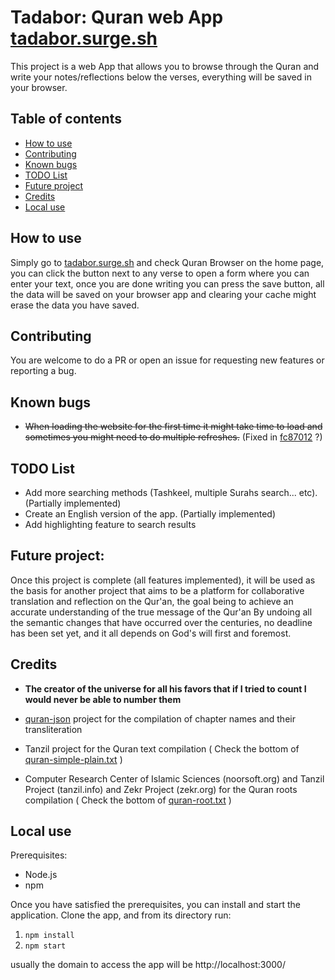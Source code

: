 # Tadabor: Quran web App [tadabor.surge.sh](http://tadabor.surge.sh/)

This project is a web App that allows you to browse through the Quran and write your notes/reflections below the verses, everything will be saved in your browser.

## Table of contents

- [How to use](#How-to-use)
- [Contributing](#Contributing)
- [Known bugs](#Known-bugs)
- [TODO List](#TODO-List)
- [Future project](#Future-project)
- [Credits](#Credits)
- [Local use](#Local-use)

## How to use

Simply go to [tadabor.surge.sh](http://tadabor.surge.sh/) and check Quran Browser on the home page, you can click the button next to any verse to open a form where you can enter your text, once you are done writing you can press the save button, all the data will be saved on your browser app and clearing your cache might erase the data you have saved.

## Contributing

You are welcome to do a PR or open an issue for requesting new features or reporting a bug.

## Known bugs

- ~~When loading the website for the first time it might take time to load and sometimes you might need to do multiple refreshes.~~ (Fixed in [fc87012](https://github.com/EnlightenCode/tadabor/commit/c0ba1c32c53fbf83fd4b60827df7744e5ad2a43a) ?)

## TODO List

- Add more searching methods (Tashkeel, multiple Surahs search... etc). (Partially implemented)
- Create an English version of the app. (Partially implemented)
- Add highlighting feature to search results

## Future project:

Once this project is complete (all features implemented), it will be used as the basis for another project that aims to be a platform for collaborative translation and reflection on the Qur'an, the goal being to achieve an accurate understanding of the true message of the Qur'an By undoing all the semantic changes that have occurred over the centuries, no deadline has been set yet, and it all depends on God's will first and foremost.

## Credits

- **The creator of the universe for all his favors that if I tried to count I would never be able to number them**

- [quran-json](https://github.com/risan/quran-json) project for the compilation of chapter names and their transliteration
- Tanzil project for the Quran text compilation ( Check the bottom of [quran-simple-plain.txt](https://raw.githubusercontent.com/EnlightenCode/tadabor/master/public/res/quran-simple-plain.txt) )
- Computer Research Center of Islamic Sciences (noorsoft.org) and Tanzil Project (tanzil.info) and Zekr Project (zekr.org) for the Quran roots compilation ( Check the bottom of [quran-root.txt](https://github.com/EnlightenCode/tadabor/blob/master/public/res/quran-root.txt) )

## Local use

Prerequisites:

- Node.js
- npm

Once you have satisfied the prerequisites, you can install and start the application. Clone the app, and from its directory run:

1. `npm install`
2. `npm start`

usually the domain to access the app will be http://localhost:3000/
